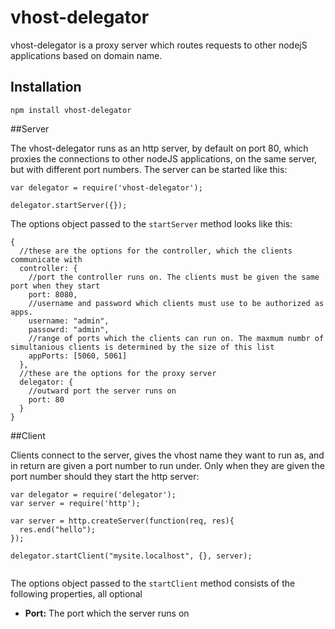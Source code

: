 # vhost-delegator

vhost-delegator is a proxy server which routes requests to other nodejS applications based on domain name.

## Installation

```
npm install vhost-delegator
```

##Server

The vhost-delegator runs as an http server, by default on port 80, which proxies the connections to other nodeJS applications, on the same server, but with different port numbers. 
The server can be started like this:

```
var delegator = require('vhost-delegator');

delegator.startServer({});
```

The options object passed to the `startServer` method looks like this:

```
{
  //these are the options for the controller, which the clients communicate with
  controller: {
    //port the controller runs on. The clients must be given the same port when they start
    port: 8080,
    //username and password which clients must use to be authorized as apps. 
    username: "admin",
    passowrd: "admin",
    //range of ports which the clients can run on. The maxmum numbr of simultanious clients is determined by the size of this list
    appPorts: [5060, 5061]
  },
  //these are the options for the proxy server
  delegator: {
    //outward port the server runs on
    port: 80
  }
}
```
 
##Client
 
Clients connect to the server, gives the vhost name they want to run as, and in return are given a port number to run under. Only when they are given the port number should they start the 
http server:
 
```
var delegator = require('delegator');
var server = require('http');

var server = http.createServer(function(req, res){
  res.end("hello");
});
 
delegator.startClient("mysite.localhost", {}, server);
 
```

The options object passed to the `startClient` method consists of the following properties, all optional

 - **Port:** The port which the server runs on